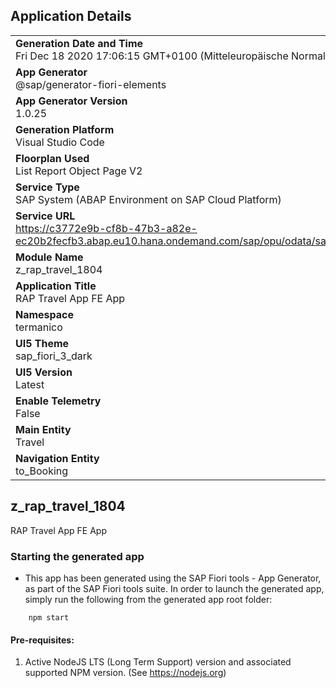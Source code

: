## Application Details
|               |
| ------------- |
|**Generation Date and Time**<br>Fri Dec 18 2020 17:06:15 GMT+0100 (Mitteleuropäische Normalzeit)|
|**App Generator**<br>@sap/generator-fiori-elements|
|**App Generator Version**<br>1.0.25|
|**Generation Platform**<br>Visual Studio Code|
|**Floorplan Used**<br>List Report Object Page V2|
|**Service Type**<br>SAP System (ABAP Environment on SAP Cloud Platform)|
|**Service URL**<br>https://c3772e9b-cf8b-47b3-a82e-ec20b2fecfb3.abap.eu10.hana.ondemand.com/sap/opu/odata/sap/ZUI_RAP_TRAVEL_O2_1804/
|**Module Name**<br>z_rap_travel_1804|
|**Application Title**<br>RAP Travel App FE App|
|**Namespace**<br>termanico|
|**UI5 Theme**<br>sap_fiori_3_dark|
|**UI5 Version**<br>Latest|
|**Enable Telemetry**<br>False|
|**Main Entity**<br>Travel|
|**Navigation Entity**<br>to_Booking|

## z_rap_travel_1804

RAP Travel App FE App

### Starting the generated app

-   This app has been generated using the SAP Fiori tools - App Generator, as part of the SAP Fiori tools suite.  In order to launch the generated app, simply run the following from the generated app root folder:

```
    npm start
```


#### Pre-requisites:

1. Active NodeJS LTS (Long Term Support) version and associated supported NPM version.  (See https://nodejs.org)


